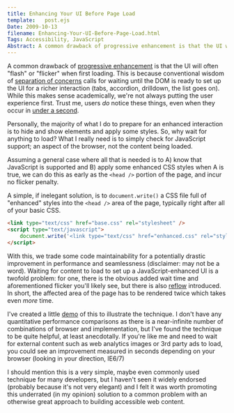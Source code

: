 ```yaml
---
title: Enhancing Your UI Before Page Load
template:   post.ejs
Date: 2009-10-13
filename: Enhancing-Your-UI-Before-Page-Load.html
Tags: Accessibility, JavaScript
Abstract: A common drawback of progressive enhancement is that the UI will often "flash" or "flicker" when first loading. This is because conventional wisdom of separation of concerns calls for waiting until the DOM is ready to set up the UI for a richer interaction (tabs, accordion, drilldown, the list goes on). While this makes sense academically, we're not always putting the user experience first.
---
```



A common drawback of [progressive
enhancement](http://www.alistapart.com/articles/understandingprogressiveenhancement/)
is that the UI will often "flash" or "flicker" when first loading. This
is because conventional wisdom of [separation of
concerns](http://peter.michaux.ca/articles/the-window-onload-problem-still)
calls for waiting until the DOM is ready to set up the UI for a richer
interaction (tabs, accordion, drilldown, the list goes on). While this
makes sense academically, we're not always putting the user experience
first. Trust me, users *do* notice these things, even when they occur in
[under a second](http://www.useit.com/papers/responsetime.html).

Personally, the majority of what I do to prepare for an enhanced
interaction is to hide and show elements and apply some styles. So, why
wait for anything to load? What I really need is to simply check for
JavaScript support; an aspect of the browser, not the content being
loaded.

Assuming a general case where all that is needed is to A) know that
JavaScript is supported and B) apply some enhanced CSS styles when A is
true, we can do this as early as the `<head />` portion of the page, and
incur no flicker penalty.

A simple, if inelegant solution, is to `document.write()` a CSS file
full of "enhanced" styles into the `<head />` area of the page,
typically right after all of your basic CSS.

```html
<link type="text/css" href="base.css" rel="stylesheet" />
<script type="text/javascript">
    document.write('<link type="text/css" href="enhanced.css" rel="stylesheet" />');
</script>
```

With this, we trade some code maintainability for a potentially drastic
improvement in performance and seamlessness (disclaimer: may not be a
word). Waiting for content to load to set up a JavaScript-enhanced UI is
a twofold problem: for one, there is the obvious added wait time and
aforementioned flicker you'll likely see, but there is also
[reflow](http://www.mozilla.org/newlayout/doc/reflow.html) introduced.
In short, the affected area of the page has to be rendered twice which
takes even *more* time.

I've created a little [demo](http://projects.chrisbosco.com/blog/demo/enhancedcss/) of
this to illustrate the technique. I don't have any quantitative
performance comparisons as there is a near-infinite number of
combinations of browser and implementation, but I've found the technique
to be quite helpful, at least anecdotally. If you're like me and need to
wait for external content such as web analytics images or 3rd party ads
to load, you could see an improvement measured in seconds depending on
your browser (looking in your direction, IE6/7)

I should mention this is a very simple, maybe even commonly used
technique for many developers, but I haven't seen it widely endorsed
(probably because it's not very elegant) and I felt it was worth
promoting this underrated (in my opinion) solution to a common problem
with an otherwise great approach to building accessible web content.

